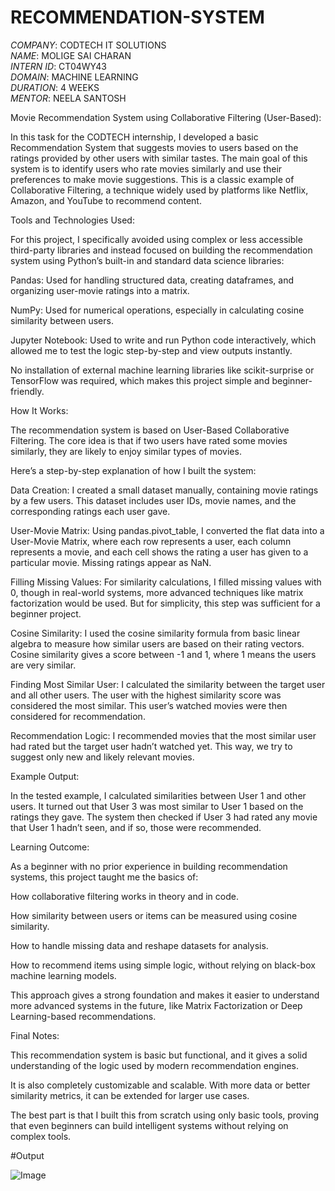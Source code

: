 # RECOMMENDATION-SYSTEM

*COMPANY*: CODTECH IT SOLUTIONS  
*NAME*: MOLIGE SAI CHARAN  
*INTERN ID*: CT04WY43  
*DOMAIN*: MACHINE LEARNING  
*DURATION*: 4 WEEKS  
*MENTOR*: NEELA SANTOSH

Movie Recommendation System using Collaborative Filtering (User-Based):

In this task for the CODTECH internship, I developed a basic Recommendation System that suggests movies to users based on the ratings provided by other users with similar tastes. The main goal of this system is to identify users who rate movies similarly and use their preferences to make movie suggestions. This is a classic example of Collaborative Filtering, a technique widely used by platforms like Netflix, Amazon, and YouTube to recommend content.

Tools and Technologies Used:

For this project, I specifically avoided using complex or less accessible third-party libraries and instead focused on building the recommendation system using Python’s built-in and standard data science libraries:

Pandas: Used for handling structured data, creating dataframes, and organizing user-movie ratings into a matrix.

NumPy: Used for numerical operations, especially in calculating cosine similarity between users.

Jupyter Notebook: Used to write and run Python code interactively, which allowed me to test the logic step-by-step and view outputs instantly.

No installation of external machine learning libraries like scikit-surprise or TensorFlow was required, which makes this project simple and beginner-friendly.

How It Works:

The recommendation system is based on User-Based Collaborative Filtering. The core idea is that if two users have rated some movies similarly, they are likely to enjoy similar types of movies.

Here’s a step-by-step explanation of how I built the system:

Data Creation:
I created a small dataset manually, containing movie ratings by a few users. This dataset includes user IDs, movie names, and the corresponding ratings each user gave.

User-Movie Matrix:
Using pandas.pivot_table, I converted the flat data into a User-Movie Matrix, where each row represents a user, each column represents a movie, and each cell shows the rating a user has given to a particular movie. Missing ratings appear as NaN.

Filling Missing Values:
For similarity calculations, I filled missing values with 0, though in real-world systems, more advanced techniques like matrix factorization would be used. But for simplicity, this step was sufficient for a beginner project.

Cosine Similarity:
I used the cosine similarity formula from basic linear algebra to measure how similar users are based on their rating vectors. Cosine similarity gives a score between -1 and 1, where 1 means the users are very similar.

Finding Most Similar User:
I calculated the similarity between the target user and all other users. The user with the highest similarity score was considered the most similar. This user’s watched movies were then considered for recommendation.

Recommendation Logic:
I recommended movies that the most similar user had rated but the target user hadn’t watched yet. This way, we try to suggest only new and likely relevant movies.

Example Output:

In the tested example, I calculated similarities between User 1 and other users. It turned out that User 3 was most similar to User 1 based on the ratings they gave. The system then checked if User 3 had rated any movie that User 1 hadn’t seen, and if so, those were recommended.

Learning Outcome:

As a beginner with no prior experience in building recommendation systems, this project taught me the basics of:

How collaborative filtering works in theory and in code.

How similarity between users or items can be measured using cosine similarity.

How to handle missing data and reshape datasets for analysis.

How to recommend items using simple logic, without relying on black-box machine learning models.

This approach gives a strong foundation and makes it easier to understand more advanced systems in the future, like Matrix Factorization or Deep Learning-based recommendations.

Final Notes:

This recommendation system is basic but functional, and it gives a solid understanding of the logic used by modern recommendation engines.

It is also completely customizable and scalable. With more data or better similarity metrics, it can be extended for larger use cases.

The best part is that I built this from scratch using only basic tools, proving that even beginners can build intelligent systems without relying on complex tools.


#Output

![Image](https://github.com/user-attachments/assets/5aa04c1b-905e-4482-8394-9b640d4a5177)

